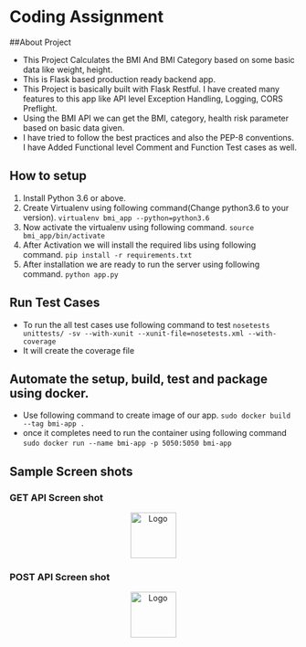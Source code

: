 # Coding Assignment

##About Project
* This Project Calculates the BMI And BMI Category based on some basic data like weight, height.
* This is Flask based production ready backend app.
* This Project is basically built with Flask Restful. I have created many features to this app like API
  level Exception Handling, Logging, CORS Preflight.
* Using the BMI API we can get the BMI, category, health risk parameter based on basic data given.
* I have tried to follow the best practices and also the PEP-8 conventions. I have Added Functional level 
  Comment and Function Test cases as well.

## How to setup
 1. Install Python 3.6 or above.
 2. Create Virtualenv using following command(Change python3.6 to your version). 
 ```virtualenv bmi_app --python=python3.6```
 3. Now activate the virtualenv using following command.
 ```source bmi_app/bin/activate```
 4. After Activation we will install the required libs using following command.
 ```pip install -r requirements.txt```
 5. After installation we are ready to run the server using following command.
 ```python app.py```
 
## Run Test Cases
* To run the all test cases use following command to test
```nosetests unittests/ -sv --with-xunit --xunit-file=nosetests.xml --with-coverage```
* It will create the coverage file


## Automate the setup, build, test and package using docker.
* Use following command to create image of our app.
  ```sudo docker build --tag bmi-app .  ```
* once it completes need to run the container using following command
  ```sudo docker run --name bmi-app -p 5050:5050 bmi-app```
  

## Sample Screen shots 
### GET API Screen shot
<p align="center">
    <img src="images/bmi_get_api_ss.png" alt="Logo" width="80" height="80">
<p>

### POST API Screen shot
<p align="center">
    <img src="images/bmi_post_api_ss.png" alt="Logo" width="80" height="80">
<p>
